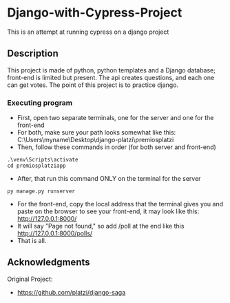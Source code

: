# Django-with-Cypress-Project


This is an attempt at running cypress on a django project

## Description

This project is made of python, python templates and a Django database; front-end is limited but present. The api creates questions, and each one can get votes. The point of this project is to practice django.


### Executing program

* First, open two separate terminals, one for the server and one for the front-end
* For both, make sure your path looks somewhat like this: C:\Users\myname\Desktop\django-platzi\premiosplatzi
* Then, follow these commands in order (for both server and front-end)
```
.\venv\Scripts\activate
cd premiosplatziapp
```
* After, that run this command ONLY on the terminal for the server
```
py manage.py runserver
```
* For the front-end, copy the local address that the terminal gives you and paste on the browser to see your front-end, it may look like this: http://127.0.0.1:8000/
* It will say "Page not found," so add /poll at the end like this http://127.0.0.1:8000/polls/
* That is all.

## Acknowledgments

Original Project:
* https://github.com/platzi/django-saga
